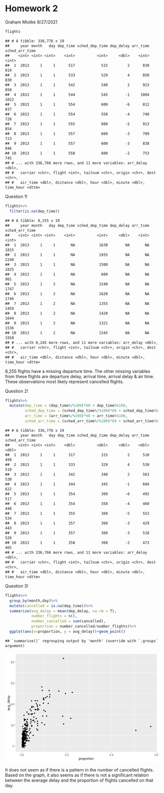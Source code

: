 Homework 2
================
Graham Miotke
9/27/2021

``` r
flights
```

    ## # A tibble: 336,776 x 19
    ##     year month   day dep_time sched_dep_time dep_delay arr_time sched_arr_time
    ##    <int> <int> <int>    <int>          <int>     <dbl>    <int>          <int>
    ##  1  2013     1     1      517            515         2      830            819
    ##  2  2013     1     1      533            529         4      850            830
    ##  3  2013     1     1      542            540         2      923            850
    ##  4  2013     1     1      544            545        -1     1004           1022
    ##  5  2013     1     1      554            600        -6      812            837
    ##  6  2013     1     1      554            558        -4      740            728
    ##  7  2013     1     1      555            600        -5      913            854
    ##  8  2013     1     1      557            600        -3      709            723
    ##  9  2013     1     1      557            600        -3      838            846
    ## 10  2013     1     1      558            600        -2      753            745
    ## # ... with 336,766 more rows, and 11 more variables: arr_delay <dbl>,
    ## #   carrier <chr>, flight <int>, tailnum <chr>, origin <chr>, dest <chr>,
    ## #   air_time <dbl>, distance <dbl>, hour <dbl>, minute <dbl>, time_hour <dttm>

Question 1!

``` r
flights%>%
  filter(is.na(dep_time))
```

    ## # A tibble: 8,255 x 19
    ##     year month   day dep_time sched_dep_time dep_delay arr_time sched_arr_time
    ##    <int> <int> <int>    <int>          <int>     <dbl>    <int>          <int>
    ##  1  2013     1     1       NA           1630        NA       NA           1815
    ##  2  2013     1     1       NA           1935        NA       NA           2240
    ##  3  2013     1     1       NA           1500        NA       NA           1825
    ##  4  2013     1     1       NA            600        NA       NA            901
    ##  5  2013     1     2       NA           1540        NA       NA           1747
    ##  6  2013     1     2       NA           1620        NA       NA           1746
    ##  7  2013     1     2       NA           1355        NA       NA           1459
    ##  8  2013     1     2       NA           1420        NA       NA           1644
    ##  9  2013     1     2       NA           1321        NA       NA           1536
    ## 10  2013     1     2       NA           1545        NA       NA           1910
    ## # ... with 8,245 more rows, and 11 more variables: arr_delay <dbl>,
    ## #   carrier <chr>, flight <int>, tailnum <chr>, origin <chr>, dest <chr>,
    ## #   air_time <dbl>, distance <dbl>, hour <dbl>, minute <dbl>, time_hour <dttm>

8,255 flights have a missing departure time. The other missing variables
from these flights are departure delay, arrival time, arrival delay &
air time. These observations most likely represent cancelled flights.

Question 2!

``` r
flights%>%
  mutate(dep_time = (dep_time%/%100)*60 + dep_time%%100,
         sched_dep_time = (sched_dep_time%/%100)*60 + sched_dep_time%%100,
         arr_time = (arr_time%/%100)*60 + arr_time%%100,
         sched_arr_time = (sched_arr_time%/%100)*60 + sched_arr_time%%100)
```

    ## # A tibble: 336,776 x 19
    ##     year month   day dep_time sched_dep_time dep_delay arr_time sched_arr_time
    ##    <int> <int> <int>    <dbl>          <dbl>     <dbl>    <dbl>          <dbl>
    ##  1  2013     1     1      317            315         2      510            499
    ##  2  2013     1     1      333            329         4      530            510
    ##  3  2013     1     1      342            340         2      563            530
    ##  4  2013     1     1      344            345        -1      604            622
    ##  5  2013     1     1      354            360        -6      492            517
    ##  6  2013     1     1      354            358        -4      460            448
    ##  7  2013     1     1      355            360        -5      553            534
    ##  8  2013     1     1      357            360        -3      429            443
    ##  9  2013     1     1      357            360        -3      518            526
    ## 10  2013     1     1      358            360        -2      473            465
    ## # ... with 336,766 more rows, and 11 more variables: arr_delay <dbl>,
    ## #   carrier <chr>, flight <int>, tailnum <chr>, origin <chr>, dest <chr>,
    ## #   air_time <dbl>, distance <dbl>, hour <dbl>, minute <dbl>, time_hour <dttm>

Question 3!

``` r
flights%>%
  group_by(month,day)%>%
  mutate(cancelled = is.na(dep_time))%>%
  summarize(avg_delay = mean(dep_delay, na.rm = T),
            number_flights = n(),
            number_cancelled = sum(cancelled),
            proportion = number_cancelled/number_flights)%>%
  ggplot(aes(x=proportion, y = avg_delay))+geom_point()
```

    ## `summarise()` regrouping output by 'month' (override with `.groups` argument)

![](README_files/figure-gfm/unnamed-chunk-4-1.png)<!-- -->

It does not seem as if there is a pattern in the number of cancelled
flights. Based on the graph, it also seems as if there is not a
significant relation between the average delay and the proportion of
flights cancelled on that day.
